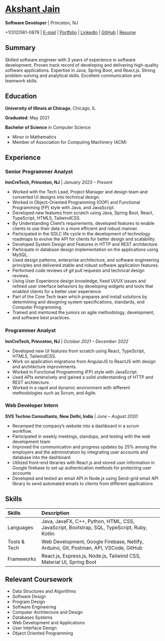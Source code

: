 # [ Akshant Jain](https://akshantjain.com)

**Software Developer** | Princeton, NJ

+1(312)561-0879 | [E-mail](mailto:akshantjain.com) | [Portfolio](https://akshantjain.com) | [LinkedIn](www.linkedin.com/in/akshantjain) | [GitHub](https://github.com/akshantjain) | [Resume](https://www.icloud.com/iclouddrive/0dGE4q-S3sSFSrkWJJDstSoYQ#Akshant-Jain-Developer-Resume)

## Summary
Skilled software engineer with 3 years of experience in software development. Proven track record of developing and delivering high-quality software applications. Expertise in Java, Spring Boot, and React.js. Strong problem-solving and analytical skills. Excellent communication and teamwork skills.

## Education
**University of Illinois at Chicago**, Chicago, IL

**Graduated**: May 2021

**Bachelor of Science** in Computer Science

- Minor in Mathematics
- Member of Association for Computing Machinery (ACM)

## Experience
### Senior Programmer Analyst
**InnCreTech, Princeton, NJ** | *January 2023 – Present*
- Worked with the Tech Lead, Project Manager and design team and converted UI designs into technical design.
- Worked in Object-Oriented Programming (OOP) and Functional Programming (FP) style with Java, and JavaScript.
- Developed new features from scratch using Java, Spring Boot, React, TypeScript, HTML5, TailwindCSS.
- By Understanding Client’s requirements, developed features to enable clients to use their data in a more efficient and robust manner.
- Participated in the SDLC life cycle in the development of technology roadmaps to evolve the API for clients for better design and scalability.
- Developed System Design and Features in HTTP and REST architecture.
- Participate in database design implementation on the applications using MySQL.
- Used design patterns, enterprise architecture, and software engineering principles and delivered stable and robust software application features.
- Performed code reviews of git pull requests and technical design reviews.
- Using User Experience design knowledge, fixed UI/UX issues and refined user interface behaviors by developing widgets and tools that enabled clients for a better user experience.
- Part of the Core Tech team which prepares and install solutions by determining and designing system specifications, standards, and Computer Programming.
- Trained and mentored the juniors on agile methodology, development, and software best practices.


### Programmer Analyst

**InnCreTech, Princeton, NJ** | *October 2021 – December 2022*
- Developed new UI features from scratch using React, TypeScript, HTML5, TailwindCSS.
- Work on application migrations from AngularJS to ReactJS with design and architecture improvements.
- Worked in Functional Programming (FP) style with JavaScript.
- Used APIs extensively and gained a solid understanding of HTTP and REST architecture.
- Worked in a rapid and dynamic environment with different methodologies such as Scrum, and Agile.


### Web Developer Intern 

**SVS Techno Consultants, New Delhi, India** | *June – August 2020*
- Revamped the company’s website into a dashboard in a scrum workflow.
- Participated in weekly meetings, standups, and testing with the web development team
- Improved the communication and progress updates by 25% among the employers and the administration by integrating user accounts and database into the dashboard
- Utilized front-end libraries with React.js and stored user information in Google firebase to set up authentication methods for protecting user accounts
- Developed and tested an email API in Node.js using Send-grid email API library to send automated emails to clients from different applications

## Skills


| Skills		| Description
| :------------ | :------------------------------------------------------------------------------------	|
| Languages		| Java, JavaFX, C++, Python, HTML, CSS, JavaScript, Bootstrap, SQL, TypeScript, Ruby, Kotlin 	|
| Tools & Tech	| Web Development, Google Firebase, Netlify, Arduino, Git, Postman, API, VSCode, GitHub |
| Frameworks	| React.js, Express.js, Node.js, Tailwind CSS, Material UI, Spring Boot 								|

<!--
## Projects
### Cloudgile
### My Daily Life
### Ride Sharing
### COVID-19 Tracker
### Security System
### Other Projects
-->

## Relevant Coursework
- Data Structures and Algorithms
- Software Design
- Program Design 
- Software Engineering 
- Computer Architecture and Design
- Databases Systems
- Web Development and Applications 
- User Interface Design
- Object Oriented Programming
